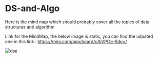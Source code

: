 # DS-and-Algo

Here is the mind map which should probably cover all the topics of data structures and algorithm

Link for the MindMap, the below image is static, you can find the udpated one in this link : https://miro.com/app/board/uXjVPOe-9dg=/


![dsa](https://user-images.githubusercontent.com/75532850/195577886-1a258cf5-5fe5-49f9-8603-88188d0baed2.png)

